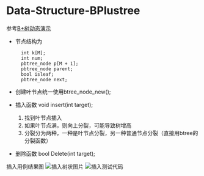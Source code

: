 # Data-Structure-BPlustree

参考[B+树动态演示](http://www.cs.usfca.edu/~galles/visualization/BPlusTree.html)



- 节点结构为

		int k[M];
		int num;
		pbtree_node p[M + 1];
		pbtree_node parent;
		bool isleaf;
		pbtree_node next;




- 创建叶节点统一使用btree_node_new();
- 插入函数	void insert(int target);
	1. 找到叶节点插入
	2. 如果叶节点满，则向上分裂，可能导致树增高
	3. 分裂分为两种，一种是叶节点分裂，另一种普通节点分裂（直接用btree的分裂函数）
- 删除函数  bool Delete(int target);


插入用例结果图
![插入树状图片](http://i.imgur.com/zTdCbZg.png)
![插入测试代码](http://i.imgur.com/a7C4NBz.png)